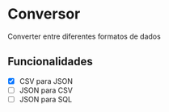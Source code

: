 # Conversor

Converter entre diferentes formatos de dados

## Funcionalidades

- [X] CSV para JSON
- [ ] JSON para CSV
- [ ] JSON para SQL

